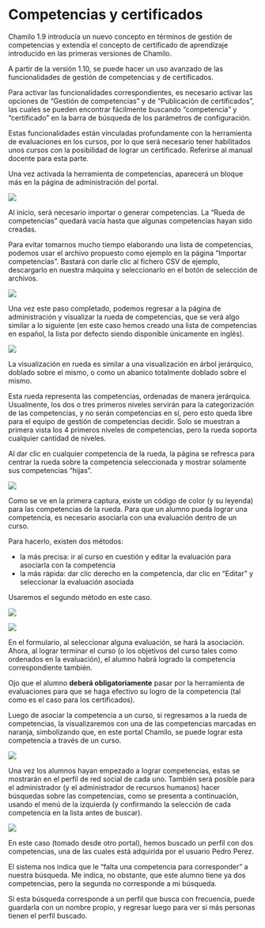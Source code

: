 # Competencias y certificados

Chamilo 1.9 introducía un nuevo concepto en términos de gestión de competencias y extendía el concepto de certificado de aprendizaje introducido en las primeras versiones de Chamilo.

A partir de la versión 1.10, se puede hacer un uso avanzado de las funcionalidades de gestión de competencias y de certificados.

Para activar las funcionalidades correspondientes, es necesario activar las opciones de “Gestión de competencias” y de “Publicación de certificados”, las cuales se pueden encontrar fácilmente buscando “competencia” y “certificado” en la barra de búsqueda de los parámetros de configuración.

Estas funcionalidades están vinculadas profundamente con la herramienta de evaluaciones en los cursos, por lo que será necesario tener habilitados unos cursos con la posibilidad de lograr un certificado. Referirse al manual docente para esta parte.

Una vez activada la herramienta de competencias, aparecerá un bloque más en la página de administración del portal.

![](../../.gitbook/assets/image22.png)

Al inicio, será necesario importar o generar competencias. La “Rueda de competencias” quedará vacía hasta que algunas competencias hayan sido creadas.

Para evitar tomarnos mucho tiempo elaborando una lista de competencias, podemos usar el archivo propuesto como ejemplo en la página “Importar competencias”. Bastará con darle clic al fichero CSV de ejemplo, descargarlo en nuestra máquina y seleccionarlo en el botón de selección de archivos.

![](../../.gitbook/assets/image23.png)

Una vez este paso completado, podemos regresar a la página de administración y visualizar la rueda de competencias, que se verá algo similar a lo siguiente \(en este caso hemos creado una lista de competencias en español, la lista por defecto siendo disponible únicamente en inglés\).

![](../../.gitbook/assets/image24.png)

La visualización en rueda es similar a una visualización en árbol jerárquico, doblado sobre el mismo, o como un abanico totalmente doblado sobre el mismo.

Esta rueda representa las competencias, ordenadas de manera jerárquica. Usualmente, los dos o tres primeros niveles servirán para la categorización de las competencias, y no serán competencias en sí, pero esto queda libre para el equipo de gestión de competencias decidir. Solo se muestran a primera vista los 4 primeros niveles de competencias, pero la rueda soporta cualquier cantidad de niveles.

Al dar clic en cualquier competencia de la rueda, la página se refresca para centrar la rueda sobre la competencia seleccionada y mostrar solamente sus competencias “hijas”.

![](../../.gitbook/assets/image25.png)

Como se ve en la primera captura, existe un código de color \(y su leyenda\) para las competencias de la rueda. Para que un alumno pueda lograr una competencia, es necesario asociarla con una evaluación dentro de un curso.

Para hacerlo, existen dos métodos:

* la más precisa: ir al curso en cuestión y editar la evaluación para asociarla con la competencia
* la más rápida: dar clic derecho en la competencia, dar clic en “Editar” y seleccionar la evaluación asociada

Usaremos el segundo método en este caso.

![](../../.gitbook/assets/image26.png)

![](../../.gitbook/assets/image27.png)

En el formulario, al seleccionar alguna evaluación, se hará la asociación. Ahora, al lograr terminar el curso \(o los objetivos del curso tales como ordenados en la evaluación\), el alumno habrá logrado la competencia correspondiente también.

Ojo que el alumno **deberá obligatoriamente** pasar por la herramienta de evaluaciones para que se haga efectivo su logro de la competencia \(tal como es el caso para los certificados\).

Luego de asociar la competencia a un curso, si regresamos a la rueda de competencias, la visualizaremos con una de las competencias marcadas en naranja, simbolizando que, en este portal Chamilo, se puede lograr esta competencia a través de un curso.

![](../../.gitbook/assets/image28.png)

Una vez los alumnos hayan empezado a lograr competencias, estas se mostrarán en el perfil de red social de cada uno. También será posible para el administrador \(y el administrador de recursos humanos\) hacer búsquedas sobre las competencias, como se presenta a continuación, usando el menú de la izquierda \(y confirmando la selección de cada competencia en la lista antes de buscar\).

![](../../.gitbook/assets/image29.png)

En este caso \(tomado desde otro portal\), hemos buscado un perfil con dos competencias, una de las cuales está adquirida por el usuario Pedro Perez.

El sistema nos indica que le “falta una competencia para corresponder” a nuestra búsqueda. Me indica, no obstante, que este alumno tiene ya dos competencias, pero la segunda no corresponde a mi búsqueda.

Si esta búsqueda corresponde a un perfil que busca con frecuencia, puede guardarla con un nombre propio, y regresar luego para ver si más personas tienen el perfil buscado.

